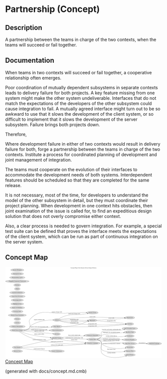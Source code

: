 # Partnership (Concept)
## Description
A partnership between the teams in charge of the two
contexts, when the teams will succeed or fail together.
## Documentation
When teams in two contexts will succeed or fail together, a cooperative
relationship often emerges.

Poor coordination of mutually dependent subsystems in separate contexts leads
to delivery failure for both projects. A key feature missing from one system
might make the other system undeliverable. Interfaces that do not match the
expectations of the developers of the other subsystem could cause integration
to fail. A mutually agreed interface might turn out to be so awkward to use
that it slows the development of the client system, or so difficult to
implement that it slows the development of the server subsystem. Failure
brings both projects down.

Therefore,

Where development failure in either of two contexts would result in delivery
failure for both, forge a partnership between the teams in charge of the two
contexts. Institute a process for coordinated planning of development and
joint management of integration.

The teams must cooperate on the evolution of their interfaces to accommodate
the development needs of both systems. Interdependent features should be
scheduled so that they are completed for the same release.

It is not necessary, most of the time, for developers to understand the model
of the other subsystem in detail, but they must coordinate their project
planning. When development in one context hits obstacles, then joint
examination of the issue is called for, to find an expeditious design solution
that does not overly compromise either context.

Also, a clear process is needed to govern integration. For example, a special
test suite can be defined that proves the interface meets the expectations of
the client system, which can be run as part of continuous integration on the
server system.

## Concept Map
![Concept Map of the Domain Driven Design Patterns](../ddd/concept-view.png)
[Concept Map](../ddd/concept-view.md)


(generated with docs/concept.md.cmb)
